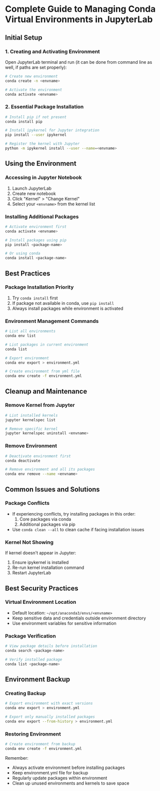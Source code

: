 # Complete Guide to Managing Conda Virtual Environments in JupyterLab

## Initial Setup

### 1. Creating and Activating Environment
Open JupyterLab terminal and run (it can be done from command line as well, if paths are set properly):
```bash
# Create new environment
conda create -n <envname>

# Activate the environment
conda activate <envname>
```

### 2. Essential Package Installation
```bash
# Install pip if not present
conda install pip

# Install ipykernel for Jupyter integration
pip install --user ipykernel

# Register the kernel with Jupyter
python -m ipykernel install --user --name=<envname>
```

## Using the Environment

### Accessing in Jupyter Notebook
1. Launch JupyterLab
2. Create new notebook
3. Click "Kernel" > "Change Kernel"
4. Select your `<envname>` from the kernel list

### Installing Additional Packages
```bash
# Activate environment first
conda activate <envname>

# Install packages using pip
pip install <package-name>

# Or using conda
conda install <package-name>
```

## Best Practices

### Package Installation Priority
1. Try `conda install` first
2. If package not available in conda, use `pip install`
3. Always install packages while environment is activated

### Environment Management Commands
```bash
# List all environments
conda env list

# List packages in current environment
conda list

# Export environment
conda env export > environment.yml

# Create environment from yml file
conda env create -f environment.yml
```

## Cleanup and Maintenance

### Remove Kernel from Jupyter
```bash
# List installed kernels
jupyter kernelspec list

# Remove specific kernel
jupyter kernelspec uninstall <envname>
```

### Remove Environment
```bash
# Deactivate environment first
conda deactivate

# Remove environment and all its packages
conda env remove --name <envname>
```

## Common Issues and Solutions

### Package Conflicts
- If experiencing conflicts, try installing packages in this order:
  1. Core packages via conda
  2. Additional packages via pip
- Use `conda clean --all` to clean cache if facing installation issues

### Kernel Not Showing
If kernel doesn't appear in Jupyter:
1. Ensure ipykernel is installed
2. Re-run kernel installation command
3. Restart JupyterLab

## Best Security Practices

### Virtual Environment Location
- Default location: `~/opt/anaconda3/envs/<envname>`
- Keep sensitive data and credentials outside environment directory
- Use environment variables for sensitive information

### Package Verification
```bash
# View package details before installation
conda search <package-name>

# Verify installed package
conda list <package-name>
```

## Environment Backup

### Creating Backup
```bash
# Export environment with exact versions
conda env export > environment.yml

# Export only manually installed packages
conda env export --from-history > environment.yml
```

### Restoring Environment
```bash
# Create environment from backup
conda env create -f environment.yml
```

Remember:
- Always activate environment before installing packages
- Keep environment.yml file for backup
- Regularly update packages within environment
- Clean up unused environments and kernels to save space
